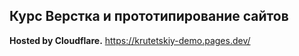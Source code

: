 ## Курс Верстка и прототипирование сайтов

__Hosted by Cloudflare.__ https://krutetskiy-demo.pages.dev/

